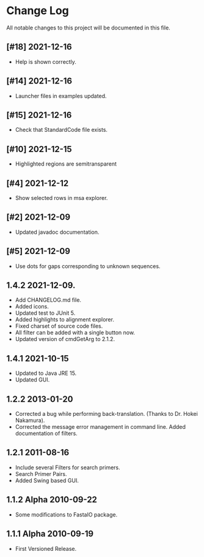 # Change Log

All notable changes to this project will be documented in this file.

## [#18] 2021-12-16
- Help is shown correctly.

## [#14] 2021-12-16
- Launcher files in examples updated.

## [#15] 2021-12-16
- Check that StandardCode file exists.

## [#10] 2021-12-15
- Highlighted regions are semitransparent

## [#4] 2021-12-12
- Show selected rows in msa explorer.

## [#2] 2021-12-09
- Updated javadoc documentation.

## [#5] 2021-12-09
- Use dots for gaps corresponding to unknown sequences.

## 1.4.2 2021-12-09.
- Add CHANGELOG.md file.
- Added icons.
- Updated test to JUnit 5.
- Added highlights to alignment explorer.
- Fixed charset of source code files.
- All filter can be added with a single button now.
- Updated version of cmdGetArg to 2.1.2.

## 1.4.1 2021-10-15
 - Updated to Java JRE 15.
 - Updated GUI.

## 1.2.2 2013-01-20
 - Corrected a bug while performing back-translation. (Thanks to Dr. Hokei
   Nakamura).
 - Corrected the message error management in command line.
   Added documentation of filters.

## 1.2.1 2011-08-16
 - Include several Filters for search primers.
 - Search Primer Pairs.
 - Added Swing based GUI.

## 1.1.2 Alpha 2010-09-22
 - Some modifications to FastaIO package.

## 1.1.1 Alpha 2010-09-19
 - First Versioned Release.
